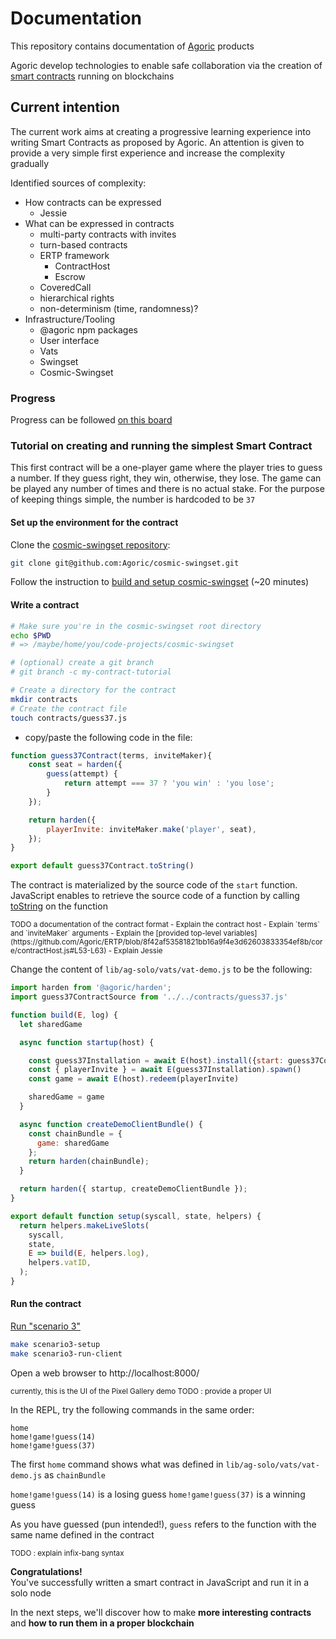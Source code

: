# Documentation

This repository contains documentation of [Agoric](https://agoric.com/) products

Agoric develop technologies to enable safe collaboration via the creation of [smart contracts](http://www.erights.org/talks/pisa/paper/#smart-contracts) running on blockchains


## Current intention

The current work aims at creating a progressive learning experience into writing Smart Contracts as proposed by Agoric. An attention is given to provide a very simple first experience and increase the complexity gradually

Identified sources of complexity:
- How contracts can be expressed
    - Jessie
- What can be expressed in contracts
    - multi-party contracts with invites
    - turn-based contracts
    - ERTP framework
        - ContractHost
        - Escrow
    - CoveredCall
    - hierarchical rights
    - non-determinism (time, randomness)?
- Infrastructure/Tooling
    - @agoric npm packages
    - User interface
    - Vats
    - Swingset
    - Cosmic-Swingset


### Progress

Progress can be followed [on this board](https://github.com/Agoric/Documentation/projects/1?fullscreen=true)


### Tutorial on creating and running the simplest Smart Contract

This first contract will be a one-player game where the player tries to guess a number. If they guess right, they win, otherwise, they lose. The game can be played any number of times and there is no actual stake. For the purpose of keeping things simple, the number is hardcoded to be `37`


#### Set up the environment for the contract

Clone the [cosmic-swingset repository](https://github.com/Agoric/cosmic-swingset):
```sh
git clone git@github.com:Agoric/cosmic-swingset.git
```

Follow the instruction to [build and setup cosmic-swingset](https://github.com/Agoric/cosmic-swingset#build-from-source) (~20 minutes)


#### Write a contract

```sh
# Make sure you're in the cosmic-swingset root directory
echo $PWD
# => /maybe/home/you/code-projects/cosmic-swingset

# (optional) create a git branch
# git branch -c my-contract-tutorial

# Create a directory for the contract
mkdir contracts
# Create the contract file
touch contracts/guess37.js
```

- copy/paste the following code in the file:
```js
function guess37Contract(terms, inviteMaker){
    const seat = harden({
        guess(attempt) {
            return attempt === 37 ? 'you win' : 'you lose';
        }
    });

    return harden({
        playerInvite: inviteMaker.make('player', seat),
    });
}

export default guess37Contract.toString()
```

The contract is materialized by the source code of the `start` function. JavaScript enables to retrieve the source code of a function by calling [toString](https://developer.mozilla.org/en-US/docs/Web/JavaScript/Reference/Global_Objects/Function/toString) on the function

<small>
TODO a documentation of the contract format
- Explain the contract host
    - Explain `terms` and `inviteMaker` arguments
- Explain the [provided top-level variables](https://github.com/Agoric/ERTP/blob/8f42af53581821bb16a9f4e3d62603833354ef8b/core/contractHost.js#L53-L63)
- Explain Jessie
</small>

Change the content of `lib/ag-solo/vats/vat-demo.js` to be the following:

```js
import harden from '@agoric/harden';
import guess37ContractSource from '../../contracts/guess37.js'

function build(E, log) {
  let sharedGame

  async function startup(host) {

    const guess37Installation = await E(host).install({start: guess37ContractSource})
    const { playerInvite } = await E(guess37Installation).spawn()
    const game = await E(host).redeem(playerInvite)

    sharedGame = game
  }

  async function createDemoClientBundle() {
    const chainBundle = {
      game: sharedGame
    };
    return harden(chainBundle);
  }

  return harden({ startup, createDemoClientBundle });
}

export default function setup(syscall, state, helpers) {
  return helpers.makeLiveSlots(
    syscall,
    state,
    E => build(E, helpers.log),
    helpers.vatID,
  );
}
```


#### Run the contract

[Run "scenario 3"](https://github.com/Agoric/cosmic-swingset#scenario-3--no-testnet-develop-off-chain-demo)

```sh
make scenario3-setup
make scenario3-run-client
```

Open a web browser to http://localhost:8000/

<small>
currently, this is the UI of the Pixel Gallery demo
TODO : provide a proper UI
</small>

In the REPL, try the following commands in the same order:
```
home
home!game!guess(14)
home!game!guess(37)
```

The first `home` command shows what was defined in `lib/ag-solo/vats/vat-demo.js` as `chainBundle`

`home!game!guess(14)` is a losing guess
`home!game!guess(37)` is a winning guess

As you have guessed (pun intended!), `guess` refers to the function with the same name defined in the contract

<small>
TODO : explain infix-bang syntax
</small>

**Congratulations!**\
You've successfully written a smart contract in JavaScript and run it in a solo node

In the next steps, we'll discover how to make **more interesting contracts** and **how to run them in a proper blockchain**
